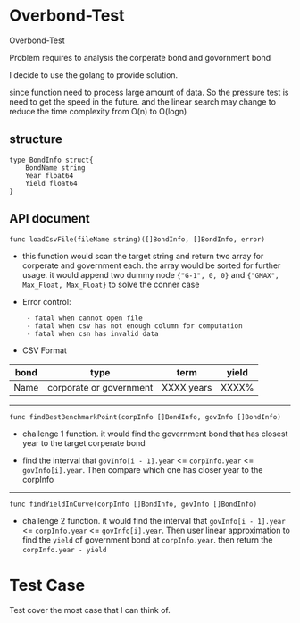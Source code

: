 # Overbond-Test
Overbond-Test

Problem requires to analysis the corperate bond and govornment bond

I decide to use the golang to provide solution.

since function need to process large amount of data. So the pressure test is need to get the speed in the future. and the linear search may change to reduce the time complexity from O(n) to O(logn)


## structure

```
type BondInfo struct{
	BondName string
	Year float64
	Yield float64
}
```

## API document

`func loadCsvFile(fileName string)([]BondInfo, []BondInfo, error)`

 - this function would scan the target string and return two array for corperate and government each. the array would be sorted for further usage. it would append two dummy node `{"G-1", 0, 0}` and `{"GMAX", Max_Float, Max_Float}` to solve the conner case

 - Error control: 

 		- fatal when cannot open file
 		- fatal when csv has not enough column for computation
 		- fatal when csn has invalid data

 - CSV Format

 | bond   | type                     | term        | yield |
 |--------|--------------------------|-------------|-------|
 | Name   | corporate or government  | XXXX years  | XXXX% | 

---

`func findBestBenchmarkPoint(corpInfo []BondInfo, govInfo []BondInfo)`

- challenge 1 function. it would find the government bond that has closest year to the target corperate bond

- find the interval that `govInfo[i - 1].year` <= `corpInfo.year` <= `govInfo[i].year`. Then compare which one has closer year to the corpInfo


---

`func findYieldInCurve(corpInfo []BondInfo, govInfo []BondInfo)`

- challenge 2 function. it would find the interval that `govInfo[i - 1].year` <= `corpInfo.year` <= `govInfo[i].year`. Then user linear approximation to find the `yield` of government bond at `corpInfo.year`. then return the `corpInfo.year - yield`


# Test Case

Test cover the most case that I can think of.




